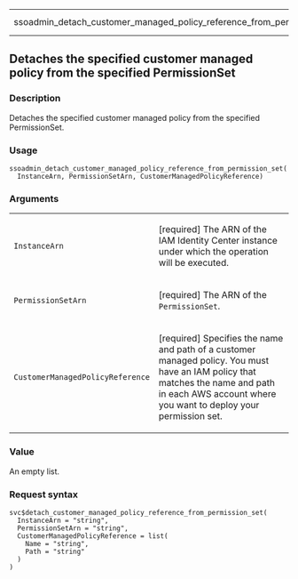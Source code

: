 <table style="width: 100%;">
<tbody>
<tr class="odd">
<td>ssoadmin_detach_customer_managed_policy_reference_from_permission_set</td>
<td style="text-align: right;">R Documentation</td>
</tr>
</tbody>
</table>

## Detaches the specified customer managed policy from the specified PermissionSet

### Description

Detaches the specified customer managed policy from the specified
PermissionSet.

### Usage

    ssoadmin_detach_customer_managed_policy_reference_from_permission_set(
      InstanceArn, PermissionSetArn, CustomerManagedPolicyReference)

### Arguments

<table>
<colgroup>
<col style="width: 35%" />
<col style="width: 65%" />
</colgroup>
<tbody>
<tr class="odd">
<td><code
id="ssoadmin_detach_customer_managed_policy_reference_from_permission_set_:_InstanceArn">InstanceArn</code></td>
<td><p>[required] The ARN of the IAM Identity Center instance under
which the operation will be executed.</p></td>
</tr>
<tr class="even">
<td><code
id="ssoadmin_detach_customer_managed_policy_reference_from_permission_set_:_PermissionSetArn">PermissionSetArn</code></td>
<td><p>[required] The ARN of the <code>PermissionSet</code>.</p></td>
</tr>
<tr class="odd">
<td><code
id="ssoadmin_detach_customer_managed_policy_reference_from_permission_set_:_CustomerManagedPolicyReference">CustomerManagedPolicyReference</code></td>
<td><p>[required] Specifies the name and path of a customer managed
policy. You must have an IAM policy that matches the name and path in
each AWS account where you want to deploy your permission set.</p></td>
</tr>
</tbody>
</table>

### Value

An empty list.

### Request syntax

    svc$detach_customer_managed_policy_reference_from_permission_set(
      InstanceArn = "string",
      PermissionSetArn = "string",
      CustomerManagedPolicyReference = list(
        Name = "string",
        Path = "string"
      )
    )
